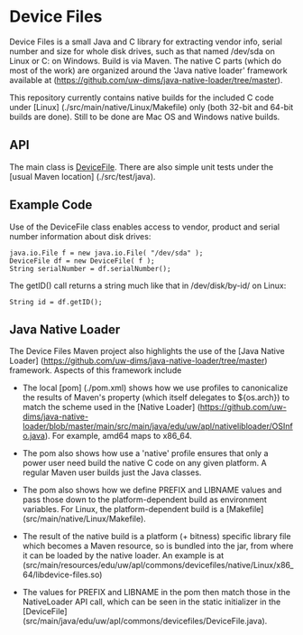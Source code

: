 Device Files
============

Device Files is a small Java and C library for extracting vendor info,
serial number and size for whole disk drives, such as that named /dev/sda on
Linux or C: on Windows.  Build is via Maven.  The native C parts (which
do most of the work) are organized around the 'Java native loader'
framework available at
(https://github.com/uw-dims/java-native-loader/tree/master).

This repository currently contains native builds for the included C
code under [Linux] (./src/main/native/Linux/Makefile) only (both
32-bit and 64-bit builds are done).  Still to be done are Mac OS and
Windows native builds.


## API

The main class is 
[DeviceFile](./src/main/java/edu/uw/apl/commons/devicefiles/DeviceFile.java).
There are also simple unit tests under the [usual Maven location]
(./src/test/java).


## Example Code
Use of the DeviceFile class enables access to vendor, product and
serial number information about disk drives:

```
java.io.File f = new java.io.File( "/dev/sda" );
DeviceFile df = new DeviceFile( f );
String serialNumber = df.serialNumber();
```

The getID() call returns a string much like that in /dev/disk/by-id/ on Linux:
```
String id = df.getID();
```

## Java Native Loader

The Device Files Maven project also highlights the use of the
[Java Native Loader]
(https://github.com/uw-dims/java-native-loader/tree/master) framework.
Aspects of this framework include

* The local [pom] (./pom.xml) shows how we use profiles to
  canonicalize the results of Maven's <arch> property (which itself
  delegates to ${os.arch}) to match the scheme used in the
  [Native Loader]
  (https://github.com/uw-dims/java-native-loader/blob/master/main/src/main/java/edu/uw/apl/nativelibloader/OSInfo.java).
  For example, amd64 maps to x86_64.

* The pom also shows how use a 'native' profile ensures that only a
  power user need build the native C code on any given platform.  A
  regular Maven user builds just the Java classes.
  
* The pom also shows how we define PREFIX and LIBNAME values and pass
  those down to the platform-dependent build as environment
  variables. For Linux, the platform-dependent build is a [Makefile]
  (src/main/native/Linux/Makefile).

* The result of the native build is a platform (+ bitness) specific
  library file which becomes a Maven resource, so is bundled into the
  jar, from where it can be loaded by the native loader.  An example
  is at
  (src/main/resources/edu/uw/apl/commons/devicefiles/native/Linux/x86_64/libdevice-files.so)

* The values for PREFIX and LIBNAME in the pom then match those in the
  NativeLoader API call, which can be seen in the static initializer
  in the [DeviceFile]
  (src/main/java/edu/uw/apl/commons/devicefiles/DeviceFile.java).
